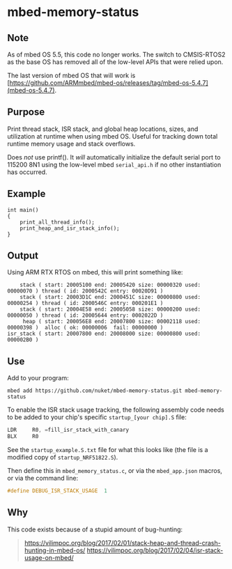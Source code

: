 # mbed-memory-status

## Note

As of mbed OS 5.5, this code no longer works. The switch to CMSIS-RTOS2 as the base OS has removed all of the low-level APIs that were relied upon.

The last version of mbed OS that will work is [https://github.com/ARMmbed/mbed-os/releases/tag/mbed-os-5.4.7](mbed-os-5.4.7).

## Purpose

Print thread stack, ISR stack, and global heap locations, sizes, and utilization at runtime when using mbed OS. Useful for tracking down total runtime memory usage and stack overflows.

Does *not* use printf(). It *will* automatically initialize the default serial port to 115200 8N1 using the low-level mbed `serial_api.h` if no other instantiation has occurred.

## Example
```
int main()
{
    print_all_thread_info();
    print_heap_and_isr_stack_info();
}
```

## Output

Using ARM RTX RTOS on mbed, this will print something like:

```
    stack ( start: 20005100 end: 20005420 size: 00000320 used: 00000070 ) thread ( id: 2000542C entry: 00020D91 )
    stack ( start: 20003D1C end: 2000451C size: 00000800 used: 00000254 ) thread ( id: 2000546C entry: 000201E1 )
    stack ( start: 20004E58 end: 20005058 size: 00000200 used: 00000050 ) thread ( id: 20005644 entry: 0002022D )
     heap ( start: 200056E8 end: 20007800 size: 00002118 used: 00000398 )  alloc ( ok: 00000006  fail: 00000000 )
isr_stack ( start: 20007800 end: 20008000 size: 00000800 used: 000002B0 )
```

## Use

Add to your program:

```
mbed add https://github.com/nuket/mbed-memory-status.git mbed-memory-status
```

To enable the ISR stack usage tracking, the following assembly code needs to be added to your chip's specific `startup_[your chip].S` file:

```asm
LDR     R0, =fill_isr_stack_with_canary
BLX     R0
```

See the `startup_example.S.txt` file for what this looks like (the file is a modified copy of `startup_NRF51822.S`).

Then define this in `mbed_memory_status.c`, or via the `mbed_app.json` macros, or via the command line:

```c
#define DEBUG_ISR_STACK_USAGE  1
```

## Why

This code exists because of a stupid amount of bug-hunting:
> https://vilimpoc.org/blog/2017/02/01/stack-heap-and-thread-crash-hunting-in-mbed-os/
> https://vilimpoc.org/blog/2017/02/04/isr-stack-usage-on-mbed/

